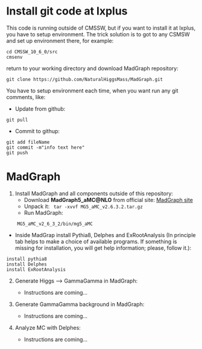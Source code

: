 # Install git code at lxplus

This code is running outside of CMSSW, but if you want to install it at lxplus, you have to setup environment.
The trick solution is to got to any CSMSW and set up environment there, for example:
```
cd CMSSW_10_6_0/src
cmsenv
```
return to your working directory and download MadGraph repository:
```
git clone https://github.com/NaturalHiggsMass/MadGraph.git
```

You have to setup environment each time, when you want run any git comments, like:
* Update from github:
```
git pull
```
* Commit to githup:
```
git add fileName
git commit -m"info text here"
git push
```

# MadGraph

1. Install MadGraph and all components outside of this repository:
   - Download **MadGraph5_aMC@NLO** from official site: [MadGraph site](http://madgraph.physics.illinois.edu/)
   - Unpack it: 
` 
tar -xvvf MG5_aMC_v2.6.3.2.tar.gz
`
   - Run MadGraph: 
```
    MG5_aMC_v2_6_3_2/bin/mg5_aMC 
```
   - Inside MadGrap install Pythia8, Delphes and ExRootAnalysis 
(In principle tab helps to make a choice of available programs. If something is missing for installation, you will get help information; please, follow it.):
```
install pythia8
install Delphes
install ExRootAnalysis
```

2. Generate Higgs --> GammaGamma in MadGraph:

   - Instructions are coming...

3. Generate GammaGamma background in MadGraph:

   - Instructions are coming...

4. Analyze MC with Delphes:

   - Instructions are coming...
   
